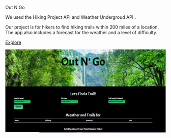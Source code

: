 Out N Go

 We used the Hiking Project API and Weather Undergroud API .  

Our project is for hikers to find hiking trails within 200 miles of a location. The app also includes a forecast for the weather and a level of difficulty.

[Explore](https://kimberlyhoward.github.io/googligansHikingProject/)

![Screen Shot](/pictures/OutNGo.PNG)
